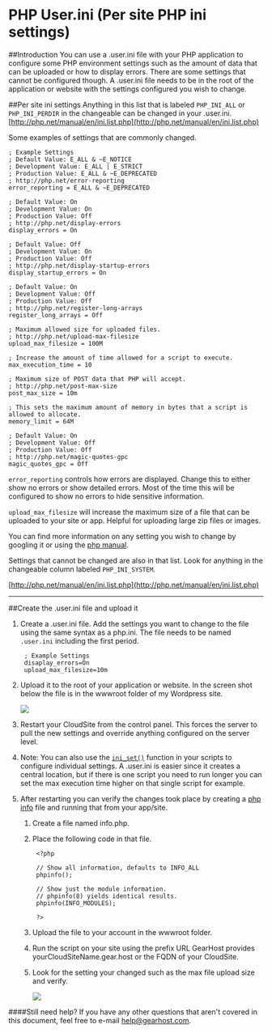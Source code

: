 PHP User.ini (Per site PHP ini settings)
==================

##Introduction
You can use a .user.ini file with your PHP application to configure some PHP environment settings such as the amount of data that can be uploaded or how to display errors. There are some settings that cannot be configured though. A .user.ini file needs to be in the root of the application or website with the settings configured you wish to change. 


##Per site ini settings
Anything in this list that is labeled `PHP_INI_ALL` or `PHP_INI_PERDIR` in the changeable can be changed in your .user.ini. [http://php.net/manual/en/ini.list.php](http://php.net/manual/en/ini.list.php)

Some examples of settings that are commonly changed. 

    ; Example Settings 
	; Default Value: E_ALL & ~E_NOTICE
	; Development Value: E_ALL | E_STRICT
	; Production Value: E_ALL & ~E_DEPRECATED
	; http://php.net/error-reporting   
    error_reporting = E_ALL & ~E_DEPRECATED

	; Default Value: On
	; Development Value: On
	; Production Value: Off
	; http://php.net/display-errors
    display_errors = On

	; Default Value: Off
	; Development Value: On
	; Production Value: Off
	; http://php.net/display-startup-errors
    display_startup_errors = On

	; Default Value: On
	; Development Value: Off
	; Production Value: Off
	; http://php.net/register-long-arrays
	register_long_arrays = Off
    
	; Maximum allowed size for uploaded files.
	; http://php.net/upload-max-filesize
	upload_max_filesize = 100M

	; Increase the amount of time allowed for a script to execute.
	max_execution_time = 10

	; Maximum size of POST data that PHP will accept.
	; http://php.net/post-max-size
	post_max_size = 10m

	; This sets the maximum amount of memory in bytes that a script is allowed to allocate.
	memory_limit = 64M

	; Default Value: On
	; Development Value: Off
	; Production Value: Off
	; http://php.net/magic-quotes-gpc
	magic_quotes_gpc = Off

`error_reporting` controls how errors are displayed. Change this to either show no errors or show detailed errors. Most of the time this will be configured to show no errors to hide sensitive information. 

`upload_max_filesize` will increase the maximum size of a file that can be uploaded to your site or app. Helpful for uploading large zip files or images.  

You can find more information on any setting you wish to change by googling it or using the [php manual](http://php.net/manual/en/). 

Settings that cannot be changed are also in that list. Look for anything in the changeable column labeled `PHP_INI_SYSTEM`.  

[http://php.net/manual/en/ini.list.php](http://php.net/manual/en/ini.list.php)
***
##Create the .user.ini file and upload it

1. Create a .user.ini file. Add the settings you want to change to the file using the same syntax as a php.ini. The file needs to be named `.user.ini` including the first period. 

        ; Example Settings
    	disaplay_errors=On
    	upload_max_filesize=10m

2. Upload it to the root of your application or website. In the screen shot below the file is in the wwwroot folder of my Wordpress site.

	![](http://i.imgur.com/2u48NNe.png)
 
3. Restart your CloudSite from the control panel. This forces the server to pull the new settings and override anything configured on the server level. 
4. Note: You can also use the [`ini_set()`](http://php.net/manual/en/function.ini-set.php) function in your scripts to configure individual settings. A .user.ini is easier since it creates a central location, but if there is one script you need to run longer you can set the max execution time higher on that single script for example.
5. After restarting you can verify the changes took place by creating a [php info](http://php.net/manual/en/function.phpinfo.php) file and running that from your app/site. 
	1. Create a file named info.php.
	2. Place the following code in that file. 

		    <?php
		    
		    // Show all information, defaults to INFO_ALL
		    phpinfo();
		    
		    // Show just the module information.
		    // phpinfo(8) yields identical results.
		    phpinfo(INFO_MODULES);
		    
		    ?>

	3. Upload the file to your account in the wwwroot folder. 
	4. Run the script on your site using the prefix URL GearHost provides yourCloudSiteName.gear.host or the FQDN of your CloudSite.
	5. Look for the setting your changed such as the max file upload size and verify. 


		![](http://i.imgur.com/4Avviju.png)

####Still need help?
If you have any other questions that aren't covered in this document, feel free to e-mail <help@gearhost.com>.